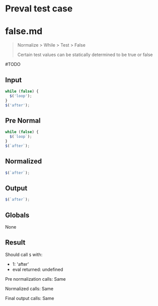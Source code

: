 # Preval test case

# false.md

> Normalize > While > Test > False
>
> Certain test values can be statically determined to be true or false

#TODO

## Input

`````js filename=intro
while (false) {
  $('loop');
}
$('after');
`````

## Pre Normal

`````js filename=intro
while (false) {
  $(`loop`);
}
$(`after`);
`````

## Normalized

`````js filename=intro
$(`after`);
`````

## Output

`````js filename=intro
$(`after`);
`````

## Globals

None

## Result

Should call `$` with:
 - 1: 'after'
 - eval returned: undefined

Pre normalization calls: Same

Normalized calls: Same

Final output calls: Same
